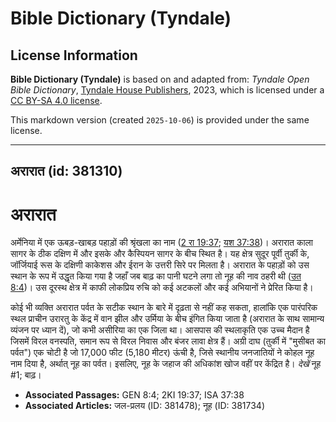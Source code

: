 # Bible Dictionary (Tyndale)

## License Information

**Bible Dictionary (Tyndale)** is based on and adapted from: _Tyndale Open Bible Dictionary_, [Tyndale House Publishers](https://tyndaleopenresources.com/), 2023, which is licensed under a [CC BY-SA 4.0 license](https://creativecommons.org/licenses/by-sa/4.0/legalcode.en).

This markdown version (created `2025-10-06`) is provided under the same license.



--------------------------------

## अरारात (id: 381310)

अरारात
======

अर्मेनिया में एक ऊबड़\-खाबड़ पहाड़ों की श्रृंखला का नाम ([2 रा 19:37](https://ref.ly/2Kgs19:37); [यश 37:38](https://ref.ly/Isa37:38))। अरारात काला सागर के ठीक दक्षिण में और इसके और कैस्पियन सागर के बीच स्थित है। यह क्षेत्र सुदूर पूर्वी तुर्की के, जॉर्जियाई रूस के दक्षिणी काकेशस और ईरान के उत्तरी सिरे पर मिलता है। अरारात के पहाड़ों को उस स्थान के रूप में उद्धृत किया गया है जहाँ जब बाढ़ का पानी घटने लगा तो नूह की नाव ठहरी थी ([उत 8:4](https://ref.ly/Gen8:4))। उस दूरस्थ क्षेत्र में काफी लोकप्रिय रुचि को कई अटकलों और कई अभियानों ने प्रेरित किया है।

कोई भी व्यक्ति अरारात पर्वत के सटीक स्थान के बारे में दृढ़ता से नहीं कह सकता, हालांकि एक पारंपरिक स्थल प्राचीन उरारतु के केंद्र में वान झील और उर्मिया के बीच इंगित किया जाता है (अरारात के साथ सामान्य व्यंजन पर ध्यान दें), जो कभी असीरिया का एक जिला था। आसपास की स्थलाकृति एक उच्च मैदान है जिसमें विरल वनस्पति, समान रूप से विरल निवास और बंजर लावा क्षेत्र हैं। अग्री दाघ (तुर्की में "मुसीबत का पर्वत") एक चोटी है जो 17,000 फीट (5,180 मीटर) ऊंची है, जिसे स्थानीय जनजातियों ने कोहल नूह नाम दिया है, अर्थात् नूह का पर्वत। इसलिए, नूह के जहाज की अधिकांश खोज वहीं पर केंद्रित है। *देखें* नूह \#1; बाढ़।

* **Associated Passages:** GEN 8:4; 2KI 19:37; ISA 37:38
* **Associated Articles:** जल-प्रलय  (ID: 381478); नूह (ID: 381734)

